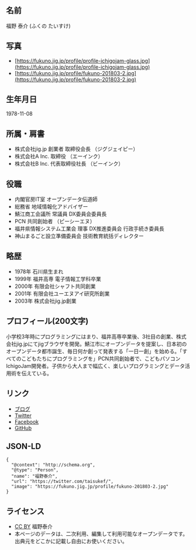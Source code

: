 ## 名前

福野 泰介 (ふくの たいすけ)

## 写真

- [https://fukuno.jig.jp/profile/profile-ichigojam-glass.jpg](https://fukuno.jig.jp/profile/profile-ichigojam-glass.jpg)
- [https://fukuno.jig.jp/profile/fukuno-201803-2.jpg](https://fukuno.jig.jp/profile/fukuno-201803-2.jpg)

## 生年月日

1978-11-08

## 所属・肩書

- 株式会社jig.jp 創業者 取締役会長 （ジグジェイピー）
- 株式会社A Inc. 取締役 （エーインク）
- 株式会社B Inc. 代表取締役社長 （ビーインク）

## 役職

- 内閣官房IT室 オープンデータ伝道師
- 総務省 地域情報化アドバイザー
- 鯖江商工会議所 常議員 DX委員会委員長
- PCN 共同創始者 （ピーシーエヌ）
- 福井県情報システム工業会 理事 DX推進委員会 行政手続き委員長
- 神山まるごと設立準備委員会 技術教育統括ディレクター

## 略歴

- 1978年 石川県生まれ
- 1999年 福井高専 電子情報工学科卒業
- 2000年 有限会社シャフト共同創業
- 2001年 有限会社ユーエヌアイ研究所創業
- 2003年 株式会社jig.jp創業

## プロフィール(200文字)

小学校3年時にプログラミングにはまり、福井高専卒業後、3社目の創業、株式会社jig.jpにてjigブラウザを開発。鯖江市にオープンデータを提案し、日本初のオープンデータ都市誕生、毎日何か創って発表する「一日一創」を始める。「すべてのこどもたちにプログラミングを」PCN共同創始者で、こどもパソコンIchigoJam開発者。子供から大人まで幅広く、楽しいプログラミングとデータ活用術を伝えている。

## リンク

- [ブログ](https://fukuno.jig.jp/)
- [Twitter](https://twitter.com/taisukef)
- [Facebook](https://facebook.com/taisuke.fukuno)
- [GitHub](https://github.com/taisukef)

## JSON-LD

```jsonld
{
  "@context": "http://schema.org",
  "@type": "Person",
  "name": "福野泰介",
  "url": "https://twitter.com/taisukef/",
  "image": "https://fukuno.jig.jp/profile/fukuno-201803-2.jpg"
}
```

## ライセンス

- [CC BY](https://creativecommons.org/licenses/by/4.0/deed.ja) 福野泰介
- 本ページのデータは、二次利用、編集して利用可能なオープンデータです。出典元をどこかに記載し自由にお使いください。
